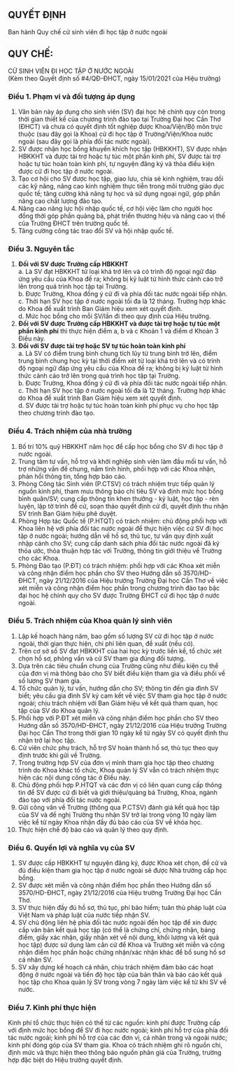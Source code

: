 ## QUYẾT ĐỊNH

Ban hành Quy chế cử sinh viên đi học tập ở nước ngoài

## QUY CHẾ:

CỬ SINH VIÊN ĐI HỌC TẬP Ở NƯỚC NGOÀI  
(Kèm theo Quyết định số #4/QĐ-ĐHCT, ngày 15/01/2021 của Hiệu trưởng)

### Điều 1. Phạm vi và đối tượng áp dụng

1. Văn bản này áp dụng cho sinh viên (SV) đại học hệ chính quy còn trong thời gian thiết kế của chương trình đào tạo tại Trường Đại học Cần Thơ (ĐHCT) và chưa có quyết định tốt nghiệp được Khoa/Viện/Bộ môn trực thuộc (sau đây gọi là Khoa) cử đi học tập ở Trường/Viện/Khoa nước ngoài (sau đây gọi là phía đối tác nước ngoài).
2. SV được nhận học bổng khuyến khích học tập (HBKKHT), SV được nhận HBKKHT và được tài trợ hoặc tự túc một phần kinh phí, SV được tài trợ hoặc tự túc hoàn toàn kinh phí, tự nguyện đăng ký và thỏa điều kiện được cử đi học tập ở nước ngoài.
3. Tạo cơ hội cho SV được học tập, giao lưu, chia sẻ kinh nghiệm, trau dồi các kỹ năng, nâng cao kinh nghiệm thực tiễn trong môi trường giáo dục quốc tế; tăng cường khả năng tự học và sử dụng ngoại ngữ, góp phần nâng cao chất lượng đào tạo.
4. Nâng cao năng lực hội nhập quốc tế, cơ hội việc làm cho người học đồng thời góp phần quảng bá, phát triển thương hiệu và nâng cao vị thế của Trường ĐHCT trên trường quốc tế.
5. Tăng cường công tác trao đổi SV và hội nhập quốc tế.

### Điều 3. Nguyên tắc

1. **Đối với SV được Trường cấp HBKKHT**  
   a. Là SV đạt HBKKHT từ loại khá trở lên và có trình độ ngoại ngữ đáp ứng yêu cầu của Khoa đề ra; không bị kỷ luật từ hình thức cảnh cáo trở lên trong quá trình học tập tại Trường.  
   b. Được Trường, Khoa đồng ý cử đi và phía đối tác nước ngoài tiếp nhận.  
   c. Thời hạn SV học tập ở nước ngoài tối đa là 12 tháng. Trường hợp khác do Khoa đề xuất trình Ban Giám hiệu xem xét quyết định.  
   d. Mức học bổng cho mỗi SV/lần đi theo quy định của Hiệu trưởng.  
2. **Đối với SV được Trường cấp HBKKHT và được tài trợ hoặc tự túc một phần kinh phí** thì thực hiện điểm a, b và c Khoản 1 và điểm d Khoản 3 Điều này.  
3. **Đối với SV được tài trợ hoặc SV tự túc hoàn toàn kinh phí**  
   a. Là SV có điểm trung bình chung tích lũy từ trung bình trở lên, điểm trung bình chung học kỳ tại thời điểm xét từ loại khá trở lên và có trình độ ngoại ngữ đáp ứng yêu cầu của Khoa đề ra; không bị kỷ luật từ hình thức cảnh cáo trở lên trong quá trình học tập tại Trường.  
   b. Được Trường, Khoa đồng ý cử đi và phía đối tác nước ngoài tiếp nhận.  
   c. Thời hạn SV học tập ở nước ngoài tối đa là 12 tháng. Trường hợp khác do Khoa đề xuất trình Ban Giám hiệu xem xét quyết định.  
   d. SV được tài trợ hoặc tự túc hoàn toàn kinh phí phục vụ cho học tập theo chương trình đào tạo.

### Điều 4. Trách nhiệm của nhà trường

1. Bố trí 10% quỹ HBKKHT năm học để cấp học bổng cho SV đi học tập ở nước ngoài.  
2. Trung tâm tư vấn, hỗ trợ và khởi nghiệp sinh viên làm đầu mối tư vấn, hỗ trợ những vấn đề chung, nắm tình hình, phối hợp với các Khoa nhận, phản hồi thông tin, tổng hợp báo cáo.  
3. Phòng Công tác Sinh viên (P.CTSV) có trách nhiệm trực tiếp quản lý nguồn kinh phí, tham mưu thông báo chỉ tiêu SV và định mức học bổng bình quân/SV; cung cấp thông tin khen thưởng - kỷ luật, học tập - rèn luyện, lập tờ trình đề cử, soạn thảo quyết định cử đi, quyết định thu nhận SV trình Ban Giám hiệu phê duyệt.  
4. Phòng Hợp tác Quốc tế (P.HTQT) có trách nhiệm: chủ động phối hợp với Khoa liên hệ với phía đối tác nước ngoài để thực hiện việc cử SV đi học tập ở nước ngoài; hướng dẫn về hồ sơ, thủ tục, tư vấn quy định xuất nhập cảnh cho SV; cung cấp danh sách phía đối tác nước ngoài đã ký thỏa ước, thỏa thuận hợp tác với Trường, thông tin giới thiệu về Trường cho các Khoa.  
5. Phòng Đào tạo (P.ĐT) có trách nhiệm: phối hợp với các Khoa xét miễn và công nhận điểm học phần cho SV theo Hướng dẫn số 3570/HD-ĐHCT, ngày 21/12/2016 của Hiệu trưởng Trường Đại học Cần Thơ về việc xét miễn và công nhận điểm học phần trong chương trình đào tạo bậc đại học hệ chính quy cho SV được Trường ĐHCT cử đi học tập ở nước ngoài.

### Điều 5. Trách nhiệm của Khoa quản lý sinh viên

1. Lập kế hoạch hàng năm, bao gồm số lượng SV cử đi học tập ở nước ngoài, thời gian thực hiện, chi phí liên quan, đề xuất (nếu có).  
2. Trên cơ sở số SV đạt HBKKHT của hai học kỳ trước liền kề, tổ chức xét chọn hồ sơ, phỏng vấn và cử SV tham gia đúng đối tượng.  
3. Dựa trên các tiêu chuẩn chung của Trường cũng như điều kiện cụ thể của đơn vị mà thông báo cho SV biết điều kiện tham gia và điều phối về số lượng SV tham gia.  
4. Tổ chức quản lý, tư vấn, hướng dẫn cho SV; thông tin đến gia đình SV biết; yêu cầu gia đình SV ký cam kết về việc SV tham gia học tập ở nước ngoài; chịu trách nhiệm với Ban Giám hiệu về kết quả tham quan, học tập của SV do Khoa quản lý.  
5. Phối hợp với P.ĐT xét miễn và công nhận điểm học phần cho SV theo Hướng dẫn số 3570/HD-ĐHCT, ngày 21/12/2016 của Hiệu trưởng Trường Đại học Cần Thơ trong thời gian 10 ngày kể từ ngày SV có quyết định thu nhận trở lại học tập.  
6. Cử viên chức phụ trách, hỗ trợ SV hoàn thành hồ sơ, thủ tục theo quy định trước khi gửi về Trường.  
7. Trong trường hợp SV của đơn vị mình tham gia học tập theo chương trình do Khoa khác tổ chức, Khoa quản lý SV vẫn có trách nhiệm thực hiện các nội dung công tác ở Điều này.  
8. Chủ động phối hợp P.HTQT và các đơn vị có liên quan cung cấp thông tin để SV được cử đi biết và giới thiệu/quảng bá Trường, Khoa, ngành đào tạo với phía đối tác nước ngoài.  
9. Gửi công văn về Trường (thông qua P.CTSV) đánh giá kết quả học tập của SV và đề nghị Trường thu nhận SV trở lại trong vòng 10 ngày làm việc kể từ ngày Khoa nhận đầy đủ báo cáo của SV về khóa học.  
10. Thực hiện chế độ báo cáo và quản lý theo quy định.

### Điều 6. Quyền lợi và nghĩa vụ của SV

1. SV được cấp HBKKHT tự nguyện đăng ký, được Khoa xét chọn, đề cử và đủ điều kiện tham gia học tập ở nước ngoài sẽ được Nhà trường cấp học bổng.  
2. SV được xét miễn và công nhận điểm học phần theo Hướng dẫn số 3570/HD-ĐHCT, ngày 21/12/2016 của Hiệu trưởng Trường Đại học Cần Thơ.  
3. SV thực hiện đầy đủ hồ sơ, thủ tục, phí bảo hiểm; tuân thủ pháp luật của Việt Nam và pháp luật của nước tiếp nhận SV.  
4. SV chủ động liên hệ phía đối tác nước ngoài đến học tập để xin được cấp văn bản kết quả học tập (có thể là chứng chỉ, chứng nhận, bảng điểm, giấy xác nhận, giấy nhận xét về nội dung, khối lượng và kết quả học tập) được sử dụng làm căn cứ để Khoa và Trường xét miễn và công nhận điểm học phần hoặc chứng nhận/xác nhận khác để bổ sung hồ sơ cá nhân SV.  
5. SV xây dựng kế hoạch cá nhân, chịu trách nhiệm đảm bảo các hoạt động ở nước ngoài và tiến độ học tập của bản thân và báo cáo kết quả học tập cho Khoa quản lý SV trong vòng 7 ngày làm việc kể từ khi SV về nước.

### Điều 7. Kinh phí thực hiện

Kinh phí tổ chức thực hiện có thể từ các nguồn: kinh phí được Trường cấp với định mức học bổng để SV đi học nước ngoài; kinh phí hỗ trợ của phía đối tác nước ngoài; kinh phí hỗ trợ của các đơn vị, cá nhân trong và ngoài nước; kinh phí đóng góp của SV tham gia. Khoa có trách nhiệm ghi rõ nguồn chi, định mức và thực hiện theo thông báo nguồn phân giá của Trường, trường hợp đặc biệt do Hiệu trưởng quyết định.
